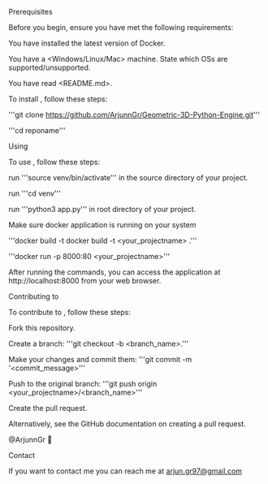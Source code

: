 Prerequisites

Before you begin, ensure you have met the following requirements:

You have installed the latest version of Docker.

You have a <Windows/Linux/Mac> machine. State which OSs are supported/unsupported.

You have read <README.md>.


To install <Geometric-3D-Python-Engine>, follow these steps:

'''git clone https://github.com/ArjunnGr/Geometric-3D-Python-Engine.git'''

'''cd reponame'''


Using <Geometric-3D-Python-Engine>

To use <Geometric-3D-Python-Engine>, follow these steps:

run '''source venv/bin/activate''' in the source directory of your project.

run '''cd venv''' 

run '''python3 app.py''' in root directory of your project.

Make sure docker application is running on your system

'''docker build -t docker build -t <your_projectname> .'''

'''docker run -p 8000:80 <your_projectname>'''

After running the commands, you can access the application at http://localhost:8000 from your web browser.

Contributing to <Geometric-3D-Python-Engine>

To contribute to <Geometric-3D-Python-Engine>, follow these steps:

Fork this repository.

Create a branch: '''git checkout -b <branch_name>.'''

Make your changes and commit them: '''git commit -m '<commit_message>'''

Push to the original branch: '''git push origin <your_projectname>/<branch_name>'''

Create the pull request.

Alternatively, see the GitHub documentation on creating a pull request.


@ArjunnGr 📖

Contact

If you want to contact me you can reach me at arjun.gr97@gmail.com


